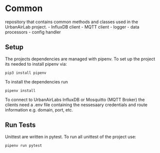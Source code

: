 # Common
repository that contains common methods and classes used in the UrbanAirLab project. 
    - InfluxDB client
    - MQTT client
    - logger
    - data processors
    - config handler

## Setup
The projects dependencies are managed with pipenv. To set up the project its needed to install pipenv via: 

````pip3 install pipenv````

To install the dependencies run

````pipenv install````

To connect to UrbanAirLabs InfluxDB or Mosquitto (MQTT Broker) the clients need a .env file containing the nessesaary 
credentials and route information e.g. domain, port, etc. 

## Run Tests
Unittest are written in pytest. To run all unittest of the project use:

````pipenv run pytest````